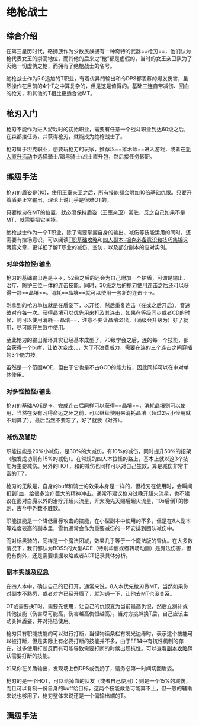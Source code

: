 # 绝枪战士
<FloatTOC />

## 综合介绍

在第三星历时代，硌狮族作为少数民族拥有一种奇特的武器==枪刃==，他们认为枪代表女王的崇高地位，而其他的后来之“枪”都是虚假的，当时的女王亲卫队为了灭绝一切虚伪之枪，而拥有了绝枪战士的名号。

绝枪战士作为5.0追加的T职业，有着优异的输出和令DPS都羡慕的爆发伤害，虽然操作在目前的4个T之中算复杂的，但是这是值得的。基础三连自带减伤、回血的枪刃，和其他的T相比更适合做MT。

## 枪刃入门

枪刃不能作为进入游戏时的初始职业，需要有任意一个战斗职业到达60级之后，在森都接任务<quest name="成为绝枪战士" />，并获得枪刃，就能成为绝枪战士了。

枪刃属于坦克职业，想要玩枪刃的玩家，推荐以==斧术师==进入游戏，或者在[新人直升活动](/before/pay.htm#萌新招待领多重福利)中选择骑士/暗黑骑士/战士直升包，然后接任务<quest name="成为绝枪战士" />转职。

## 练级手法

枪刃的盾姿是<Action name="王室亲卫" />(10)，使用王室亲卫之后，所有技能都会附加10倍基础仇恨。只要开着盾姿正常输出，理论上说几乎是很难OT的。

只要枪刃在MT的位置，就必须保持盾姿（王室亲卫）常驻，反之自己如果不是MT，就需要把它关掉。

绝枪战士作为一个T职业，除了需要掌握自身的输出、减伤等技能运用的同时，还需要有控场意识。可以阅读[T职基础攻略](https://bbs.nga.cn/read.php?tid=19311442)和[四人副本-坦克必备意识和技巧集锦](https://bbs.nga.cn/read.php?tid=15417017)这两篇文章，更详细了解T职业的减伤、空防，以及部分副本的应对实例。

### 对单体拉怪/输出

枪刃的基础输出连是<Action name="利刃斩" />→<Action name="残暴弹" />→<Action name="迅连斩" />，52级之后的<Action name="残暴弹" />还会为自己附加一个护盾，可谓是输出、治疗、防护三位一体的连击技能。同时，30级之后的枪刃使用<Action name="迅连斩" />连击之后还可以获得一颗==晶壤==。消耗==晶壤==就可以使用一套新的连击<Action name="烈牙" />→<Action name="猛兽爪" />→<Action name="凶禽爪" />。

刚拿到的枪刃单拉就是在盾姿下，以<Action name="闪雷弹" />开怪，然后重复<Action name="迅连斩" />连击（在<Action name="利刃斩" />或<Action name="残暴弹" />之后开启<Action name="无情" />），音速破对齐每一次<Status :id="1831" name="无情" />。获得晶壤可以优先用来打<Action name="烈牙" />及其连击，如果在等级同步或者<Action name="烈牙" />CD的时候，则可以使用<Action name="爆发击" />消耗==晶壤==，注意不要让晶壤溢出，<Action name="危险领域" />（满级会升级为<Action name="爆破领域" />）好了就用，尽可能在<Action name="无情" />生效中使用。

至此枪刃的输出循环其实已经基本成型了，70级学会<Action name="续剑" />之后，<Action name="烈牙" />连的每一个技能，都会获得一个buff，让<Action name="续剑" />依次变成<Action name="撕喉" />、<Action name="裂膛" />、<Action name="穿目" />，为了不浪费威力，需要在<Action name="烈牙" />连的三个连击之间穿插<Action name="续剑" />的3个能力技。

虽然<Action name="弓形冲波" />是一个范围AOE，但由于它也是不占GCD的能力技，因此同样可以在<Status :id="1831" name="无情" />中对单体使用。

### 对多怪拉怪/输出

枪刃的基础AOE是<Action name="恶魔切" />→<Action name="恶魔杀" />，完成连击后同样可以获得==晶壤==，消耗晶壤则可以使用<Action name="命运之环" />，当然在没有习得命运之环之前，可以继续使用<Action name="爆发击" />来消耗晶壤（超过2只小怪用<Action name="爆发击" />就不划算了）。最后当然不要忘了<Action name="弓形冲波" />，好了就放（对齐<Status :id="1831" name="无情" />）。

### 减伤及辅助

职能技能<Action name="铁壁" />是20%小减伤，<Action name="星云" />是30%的大减伤，<Action name="伪装" />有10%的减伤，同时提升50%的招架（触发成功则有15%的减伤）。在常规的四人本拉怪的路上，基本上就以这3个技能为主要减伤。另外<Action name="极光" />的HOT，<Action name="石之心" />和<Action name="光之心" />的减伤也同样可以对自己生效，算是减伤非常丰富的T了。

枪刃的无敌是<Action name="超火流星" />，<Status :id="1836" name="超火流星" />自身的buff和骑士的<Status :id="1302" name="神圣领域" />效果本身是一样的，但枪刃在使用<Action name="超火流星" />时，会瞬间扣到1血，给很多治疗巨大的精神冲击。通常不建议枪刃过晚开超火流星，也不建议在面对白魔以外的治疗开超火流星，开太晚先<Action name="天赐祝福">天赐</Action>后超火流星，10s后倒T的惨剧，古今中外数不胜数。

职能技能<Action name="雪仇" />是一个降低目标攻击的技能，在小型副本中使用的不多，但是在8人副本等难度较高的副本里，雪仇通常会作为重要减伤的一环安排到团队减伤中。

而<Action name="光之心" />对标黑骑的<Action name="暗黑布道" />，同样是一个魔法团减，效果几乎等于一个魔法版的雪仇。在大多数情况下，我们都认为BOSS的大型AOE（特别华丽或者转场动画）是魔法伤害，但仍有例外，还是需要根据攻略或者ACT记录具体分析。

### 副本实战及应急

在四人本中，确认自己的<Action name="王室亲卫" />已打开，通常来说，8人本优先枪刃做MT，当然如果你对副本不熟悉，或者对方已经开盾了，就沟通一下，让他去MT也没关系。

OT或需要换T时，需要先使用<Action name="挑衅" />，让自己的仇恨变为当前最高仇恨，然后立刻补<Action name="闪雷弹" />或其他技能（伤害尽可能高，伤害越高仇恨越高）。当对方挑衅换T后，自己应该主动关掉盾姿，并对搭档使用<Action name="退避" />。

枪刃只有职能技能的<Action name="插言" />可以进行打断，当怪物读条栏有发光边缘时，表示这个技能可以被打断，但是实际上有必要打断的技能并不多，由于FF14中有抗性机制的存在，过多使用打断反而有可能导致需要打断的时候出现抗性。可以查看[副本攻略](/advanced/dungeonGuide.md)确认需要打断的技能。

如果你在关盾输出，发现场上倒DPS或倒奶了，请务必第一时间切回盾姿。

枪刃的<Action name="极光" />是一个HOT，可以给掉血的队友（或者自己使用）；<Action name="石之心" />则是一个15%的减伤，而且可以复制一份自身的<Status :id="1898" name="残暴弹" />buff给目标，这两个技能救急可能算不上，但一般的辅助来说也够用了，枪刃整体来说还是一个偏输出端的T。

## 满级手法

<UnderConstruction />

